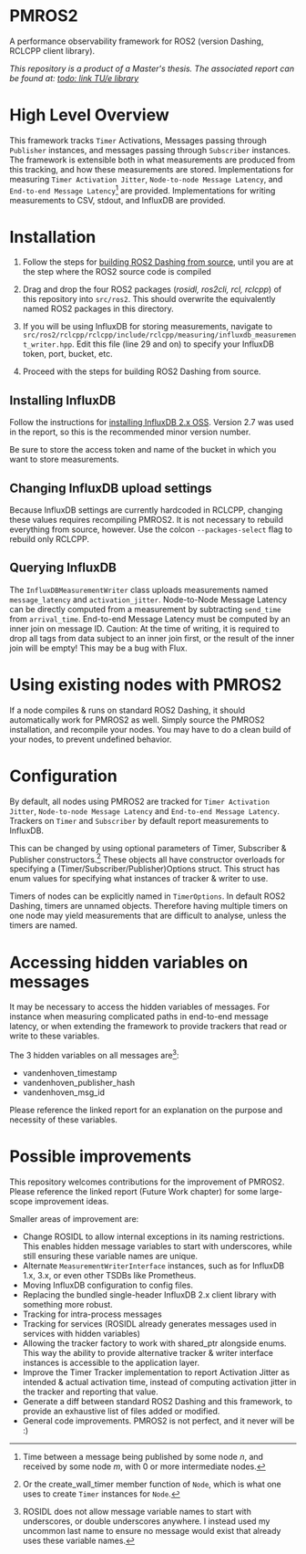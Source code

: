 # PMROS2

A performance observability framework for ROS2 (version Dashing, RCLCPP client library).

*This repository is a product of a Master's thesis. The associated report can be found at: [todo: link TU/e library]()*

# High Level Overview

This framework tracks `Timer` Activations, Messages passing through `Publisher` instances, and messages passing through `Subscriber` instances.
The framework is extensible both in what measurements are produced from this tracking, and how these measurements are stored. Implementations for measuring `Timer Activation Jitter`, `Node-to-node Message Latency`, and `End-to-end Message Latency`[^1] are provided. Implementations for writing measurements to CSV, stdout, and InfluxDB are provided.

[^1]: Time between a message being published by some node $n$, and received by some node $m$, with 0 or more intermediate nodes.

# Installation

1. Follow the steps for [building ROS2 Dashing from source](https://docs.ros.org/en/dashing/Installation.html),
until you are at the step where the ROS2 source code is compiled

2. Drag and drop the four ROS2 packages (*rosidl, ros2cli, rcl, rclcpp*) of this repository into `src/ros2`. This should overwrite the equivalently named ROS2 packages in this directory.

3. If you will be using InfluxDB for storing measurements, navigate to `src/ros2/rclcpp/rclcpp/include/rclcpp/measuring/influxdb_measurement_writer.hpp`. Edit this file (line 29 and on) to specify your InfluxDB token, port, bucket, etc.

4. Proceed with the steps for building ROS2 Dashing from source.

## Installing InfluxDB

Follow the instructions for [installing InfluxDB 2.x OSS](docs.influxdata.com/influxdb/v2/install). Version 2.7 was used in the report, so this is the recommended minor version number.

Be sure to store the access token and name of the bucket in which you want to store measurements.

## Changing InfluxDB upload settings

Because InfluxDB settings are currently hardcoded in RCLCPP, changing these values requires recompiling PMROS2.
It is not necessary to rebuild everything from source, however. Use the colcon `--packages-select` flag to rebuild only RCLCPP.

## Querying InfluxDB

The `InfluxDBMeasurementWriter` class uploads measurements named `message_latency` and `activation_jitter`.
Node-to-Node Message Latency can be directly computed from a measurement by subtracting `send_time` from `arrival_time`.
End-to-end Message Latency must be computed by an inner join on message ID. 
Caution: At the time of writing, it is required to drop all tags from data subject to an inner join first, or the result of the inner join will be empty! This may be a bug with Flux.

# Using existing nodes with PMROS2

If a node compiles & runs on standard ROS2 Dashing, it should automatically work for PMROS2 as well.
Simply source the PMROS2 installation, and recompile your nodes. You may have to do a clean build of your nodes, to prevent undefined behavior.

# Configuration

By default, all nodes using PMROS2 are tracked for `Timer Activation Jitter`, `Node-to-node Message Latency` and `End-to-end Message Latency`. Trackers on `Timer` and `Subscriber` by default report measurements to InfluxDB.

This can be changed by using optional parameters of Timer, Subscriber & Publisher constructors.[^2]
These objects all have constructor overloads for specifying a (Timer/Subscriber/Publisher)Options struct.
This struct has enum values for specifying what instances of tracker & writer to use.

Timers of nodes can be explicitly named in `TimerOptions`. 
In default ROS2 Dashing, timers are unnamed objects. 
Therefore having multiple timers on one node may yield measurements that are difficult to analyse, unless the timers are named.

[^2]: Or the create_wall_timer member function of `Node`, which is what one uses to create `Timer` instances for `Node`.

# Accessing hidden variables on messages

It may be necessary to access the hidden variables of messages.
For instance when measuring complicated paths in end-to-end message latency,
or when extending the framework to provide trackers that read or write to these variables.

The 3 hidden variables on all messages are[^3]:

* vandenhoven_timestamp
* vandenhoven_publisher_hash
* vandenhoven_msg_id

Please reference the linked report for an explanation on the purpose and necessity of these variables.

[^3]: ROSIDL does not allow message variable names to start with underscores, or double underscores anywhere. I instead used my uncommon last name to ensure no message would exist that already uses these variable names.

# Possible improvements

This repository welcomes contributions for the improvement of PMROS2.
Please reference the linked report (Future Work chapter) for some large-scope improvement ideas.

Smaller areas of improvement are:

* Change ROSIDL to allow internal exceptions in its naming restrictions. This enables hidden message variables to start with underscores, while still ensuring these variable names are unique.
* Alternate `MeasurementWriterInterface` instances, such as for InfluxDB 1.x, 3.x, or even other TSDBs like Prometheus.
* Moving InfluxDB configuration to config files.
* Replacing the bundled single-header InfluxDB 2.x client library with something more robust.
* Tracking for intra-process messages
* Tracking for services (ROSIDL already generates messages used in services with hidden variables)
* Allowing the tracker factory to work with shared_ptr alongside enums. This way the ability to provide alternative tracker & writer interface instances is accessible to the application layer.
* Improve the Timer Tracker implementation to report Activation Jitter as intended & actual activation time, instead of computing activation jitter in the tracker and reporting that value.
* Generate a diff between standard ROS2 Dashing and this framework, to provide an exhaustive list of files added or modified.
* General code improvements. PMROS2 is not perfect, and it never will be :)